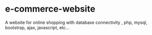 # e-commerce-website
A website for online shopping with database connectivity , php, mysql, bootstrap, ajax, javascript, etc...
